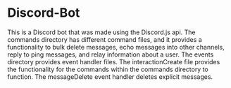 # Discord-Bot

This is a Discord bot that was made using the Discord.js api. The commands directory has different command files, and it provides a functionality to bulk delete messages, echo messages into other channels, reply to ping messages, and relay information about a user. The events directory provides event handler files. The interactionCreate file provides the functionality for the commands within the commands directory to function. The messageDelete event handler deletes explicit messages.
